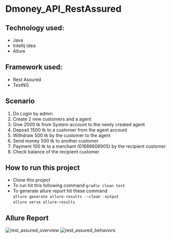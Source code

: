 # Dmoney_API_RestAssured

## Technology used:
- Java
- Intellij idea
- Allure

## Framework used:
- Rest Assured
- TestNG

## Scenario
1. Do Login by admin
2. Create 2 new customers and a agent
3. Give 2000 tk from System account to the newly created agent
4. Deposit 1500 tk to a customer from the agent account
5. Withdraw 500 tk by the customer to the agent
6. Send money 500 tk to another customer
7. Payment 100 tk to a merchant (01686606905) by the recipient customer
8. Check balance of the recipient customer

## How to run this project
- Clone this project
- To run hit this following command ```gradle clean test```
- To generate allure report hit these command  
```allure generate allure-results --clean -output```  
```allure serve allure-results```

## Allure Report
![rest_assured_overview](https://github.com/fariha28345/Dmoney_API_RestAssured/assets/50767962/917809b3-099b-4e5e-af04-d3865d42343a)
![rest_assured_behaviors](https://github.com/fariha28345/Dmoney_API_RestAssured/assets/50767962/32ccb315-3442-46cf-86da-36e60ce06bcc)
